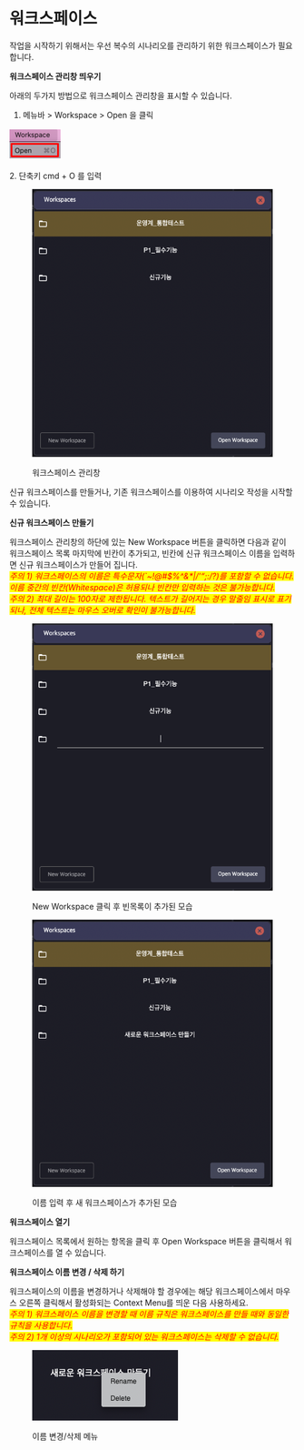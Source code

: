 # 워크스페이스

작업을 시작하기 위해서는 우선 복수의 시나리오를 관리하기 위한 워크스페이스가 필요합니다.



**워크스페이스 관리창 띄우기**

&#x20;아래의 두가지 방법으로 워크스페이스 관리창을 표시할 수 있습니다.&#x20;

1. 메뉴바 > Workspace > Open 을 클릭

<img src="../.gitbook/assets/image (195).png" alt="" data-size="original">

&#x20;2\. 단축키 cmd + O 를 입력

<figure><img src="../.gitbook/assets/image (19).png" alt=""><figcaption><p>워크스페이스 관리창</p></figcaption></figure>

신규 워크스페이스를 만들거나, 기존 워크스페이스를 이용하여 시나리오 작성을 시작할 수 있습니다.

**신규 워크스페이스 만들기**

워크스페이스 관리창의 하단에 있는 New Workspace 버튼을 클릭하면 다음과 같이 워크스페이스 목록 마지막에 빈칸이 추가되고, 빈칸에 신규 워크스페이스 이름을 입력하면 신규 워크스페이스가 만들어 집니다.\
_<mark style="color:red;">주의 1) 워크스페이스의 이름은 특수문자(\`\~!@#$%^&\*|/’“;:/?)를 포함할 수 없습니다. 이름 중간의 빈칸(Whitespace)은 허용되나 빈칸만 입력하는 것은 불가능합니다.</mark>_\
_<mark style="color:red;">주의 2) 최대 길이는 100자로 제한됩니다. 텍스트가 길어지는 경우 말줄임 표시로 표기되나, 전체 텍스트는 마우스 오버로 확인이 불가능합니다.</mark>_

_<mark style="color:red;"></mark>_

<figure><img src="../.gitbook/assets/image (186).png" alt=""><figcaption><p>New Workspace 클릭 후 빈목록이 추가된 모습</p></figcaption></figure>

<figure><img src="../.gitbook/assets/image (102).png" alt=""><figcaption><p>이름 입력 후 새 워크스페이스가 추가된 모습</p></figcaption></figure>

**워크스페이스 열기**

워크스페이스 목록에서 원하는 항목을 클릭 후 Open Workspace 버튼을 클릭해서 워크스페이스를 열 수 있습니다.



**워크스페이스 이름 변경 / 삭제 하기**

워크스페이스의 이름을 변경하거나 삭제해야 할 경우에는 해당 워크스페이스에서 마우스 오른쪽 클릭해서 활성화되는 Context Menu를 띄운 다음 사용하세요.\
_<mark style="color:red;">주의 1) 워크스페이스 이름을 변경할 때 이름 규칙은 워크스페이스를 만들 때와 동일한 규칙을 사용합니다.</mark>_\
_<mark style="color:red;">주의 2) 1개 이상의 시나리오가 포함되어 있는 워크스페이스는 삭제할 수 없습니다.</mark>_

<figure><img src="../.gitbook/assets/image (135).png" alt=""><figcaption><p>이름 변경/삭제 메뉴 </p></figcaption></figure>

